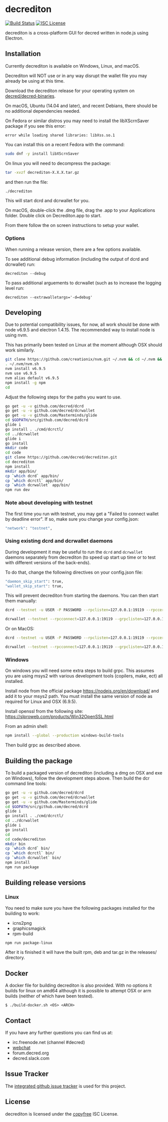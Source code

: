 # decrediton

[![Build Status](https://travis-ci.org/decred/decrediton.png?branch=master)](https://travis-ci.org/decred/decrediton)
[![ISC License](http://img.shields.io/badge/license-ISC-blue.svg)](http://copyfree.org)

decrediton is a cross-platform GUI for decred written in node.js using
Electron.

## Installation

Currently decrediton is available on Windows, Linux, and macOS.

Decrediton will NOT use or in any way disrupt the wallet file you may
already be using at this time.

Download the decrediton release for your operating system on [decred/decred-binaries](https://github.com/decred/decred-binaries/releases).

On macOS, Ubuntu (14.04 and later), and recent Debians, there should be
no additional dependencies needed.

On Fedora or similar distros you may need to install the libXScrnSaver
package if you see this error:
```
error while loading shared libraries: libXss.so.1
```

You can install this on a recent Fedora with the command:

```bash
sudo dnf -y install libXScrnSaver
```

On linux you will need to decompress the package:
```bash
tar -xvzf decrediton-X.X.X.tar.gz
```
and then run the file:
```bash
./decrediton
```

This will start dcrd and dcrwallet for you.

On macOS, double-click the .dmg file, drag the .app to your
Applications folder.  Double click on Decrediton.app to start.

From there follow the on screen instructions to setup your wallet.

### Options

When running a release version, there are a few options available.

To see additional debug information (including the output of dcrd and dcrwallet) run:

```
decrediton --debug
```

To pass additional arguements to dcrwallet (such as to increase the logging level run:

```
decrediton --extrawalletargs='-d=debug'
```

## Developing

Due to potential compatibility issues, for now, all work should be
done with node v6.9.5 and electron 1.4.15.  The recommended way to install
node is using nvm.

This has primarily been tested on Linux at the moment although OSX
should work similarly.

``` bash
git clone https://github.com/creationix/nvm.git ~/.nvm && cd ~/.nvm && git checkout `git describe --abbrev=0 --tags`
. ~/.nvm/nvm.sh
nvm install v6.9.5
nvm use v6.9.5
nvm alias default v6.9.5
npm install -g npm
cd
```

Adjust the following steps for the paths you want to use.

``` bash
go get -u -v github.com/decred/dcrd
go get -u -v github.com/decred/dcrwallet
go get -u -v github.com/Masterminds/glide
cd $GOPATH/src/github.com/decred/dcrd
glide i
go install . ./cmd/dcrctl/
cd ../dcrwallet
glide i
go install
mkdir code
cd code
git clone https://github.com/decred/decrediton.git
cd decrediton
npm install
mkdir app/bin/
cp `which dcrd` app/bin/
cp `which dcrctl` app/bin/
cp `which dcrwallet` app/bin/
npm run dev
```

### Note about developing with testnet

The first time you run with testnet, you may get a "Failed to connect wallet by deadline error".  If so, make sure you change your config.json:
```bash
"network": "testnet",
```

### Using existing dcrd and dcrwallet daemons

During development it may be useful to run the `dcrd` and `dcrwallet` daemons separately from decrediton (to speed up start up time or to test with different versions of the back-ends).

To do that, change the following directives on your config.json file:

```bash
"daemon_skip_start": true,
"wallet_skip_start": true,
```

This will prevent decrediton from starting the daemons. You can then start them manually:

```bash
dcrd --testnet -u USER -P PASSWORD --rpclisten=127.0.0.1:19119 --rpccert=$HOME/.dcrd/rpc.cert

dcrwallet --testnet --rpcconnect=127.0.0.1:19119 --grpclisten=127.0.0.1:19121 --noinitialload --tlscurve=P-256 --onetimetlskey --appdata=~/.config/decrediton
```

Or on MacOS:

```bash
dcrd --testnet -u USER -P PASSWORD --rpclisten=127.0.0.1:19119 --rpccert=$HOME/Library/Application\ Support/Dcrd/rpc.cert

dcrwallet --testnet --rpcconnect=127.0.0.1:19119 --grpclisten=127.0.0.1:19121 --noinitialload --tlscurve=P-256 --onetimetlskey --appdata=$HOME/Library/Application\ Support/decrediton
```

### Windows

On windows you will need some extra steps to build grpc.  This assumes
you are using msys2 with various development tools (copilers, make,
ect) all installed.

Install node from the official package https://nodejs.org/en/download/
and add it to your msys2 path.  You must install the same version of node as required for Linux and OSX (6.9.5).

Install openssl from the following site:
https://slproweb.com/products/Win32OpenSSL.html

From an admin shell:

```bash
npm install --global --production windows-build-tools
```

Then build grpc as described above.

## Building the package

To build a packaged version of decrediton (including a dmg on OSX and
exe on Windows), follow the development steps above.  Then build the
dcr command line tools:

```bash
go get -u -v github.com/decred/dcrd
go get -u -v github.com/decred/dcrwallet
go get -u -v github.com/Masterminds/glide
cd $GOPATH/src/github.com/decred/dcrd
glide i
go install . ./cmd/dcrctl/
cd ../dcrwallet
glide i
go install
cd
cd code/decrediton
mkdir bin
cp `which dcrd` bin/
cp `which dcrctl` bin/
cp `which dcrwallet` bin/
npm install
npm run package
```

## Building release versions

### Linux

You need to make sure you have the following packages installed for the building to work:
- icns2png
- graphicsmagick
- rpm-build

```bash
npm run package-linux
```

After it is finished it will have the built rpm, deb and tar.gz in the releases/ directory.

## Docker

A docker file for building decrediton is also provided.  With no options it builds for linux on amd64 although it is possible to attempt OSX or arm builds (neither of which have been tested).

```
$ ./build-docker.sh <OS> <ARCH>
```

## Contact

If you have any further questions you can find us at:

- irc.freenode.net (channel #decred)
- [webchat](https://webchat.freenode.net/?channels=decred)
- forum.decred.org
- decred.slack.com

## Issue Tracker

The
[integrated github issue tracker](https://github.com/decred/decrediton/issues)
is used for this project.

## License

decrediton is licensed under the [copyfree](http://copyfree.org) ISC License.

